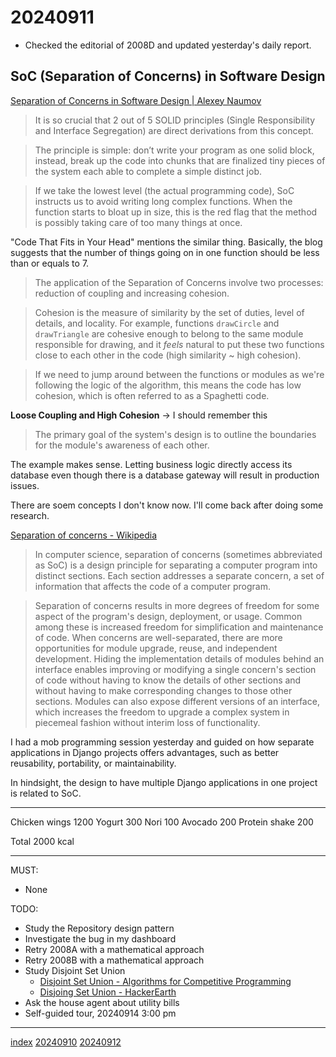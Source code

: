 <head><meta name="viewport" content="width=device-width, initial-scale=1.0, user-scalable=yes" /><meta charset="UTF-8"></head>

# 20240911

- Checked the editorial of 2008D and updated yesterday\'s daily report.

## SoC (Separation of Concerns) in Software Design

[Separation of Concerns in Software Design | Alexey Naumov](https://nalexn.github.io/separation-of-concerns/)

> It is so crucial that 2 out of 5 SOLID principles (Single Responsibility and Interface Segregation) are direct derivations from this concept.

> The principle is simple: don’t write your program as one solid block, instead, break up the code into chunks that are finalized tiny pieces of the system each able to complete a simple distinct job.

> If we take the lowest level (the actual programming code), SoC instructs us to avoid writing long complex functions. When the function starts to bloat up in size, this is the red flag that the method is possibly taking care of too many things at once.

"Code That Fits in Your Head" mentions the similar thing. Basically, the blog suggests that the number of things going on in one function should be less than or equals to 7.

> The application of the Separation of Concerns involve two processes: reduction of coupling and increasing cohesion.

> Cohesion is the measure of similarity by the set of duties, level of details, and locality. For example, functions `drawCircle` and `drawTriangle` are cohesive enough to belong to the same module responsible for drawing, and it *feels* natural to put these two functions close to each other in the code (high similarity \~ high cohesion).

> If we need to jump around between the functions or modules as we\'re following the logic of the algorithm, this means the code has low cohesion, which is often referred to as a Spaghetti code.

**Loose Coupling and High Cohesion** -> I should remember this

> The primary goal of the system\'s design is to outline the boundaries for the module\'s awareness of each other.

The example makes sense. Letting business logic directly access its database even though there is a database gateway will result in production issues.

There are soem concepts I don\'t know now. I\'ll come back after doing some research.

[Separation of concerns - Wikipedia](https://en.wikipedia.org/wiki/Separation_of_concerns)

> In computer science, separation of concerns (sometimes abbreviated as SoC) is a design principle for separating a computer program into distinct sections. Each section addresses a separate concern, a set of information that affects the code of a computer program.

> Separation of concerns results in more degrees of freedom for some aspect of the program\'s design, deployment, or usage. Common among these is increased freedom for simplification and maintenance of code. When concerns are well-separated, there are more opportunities for module upgrade, reuse, and independent development. Hiding the implementation details of modules behind an interface enables improving or modifying a single concern\'s section of code without having to know the details of other sections and without having to make corresponding changes to those other sections. Modules can also expose different versions of an interface, which increases the freedom to upgrade a complex system in piecemeal fashion without interim loss of functionality.

I had a mob programming session yesterday and guided on how separate applications in Django projects offers advantages, such as better reusability, portability, or maintainability.

In hindsight, the design to have multiple Django applications in one project is related to SoC.

---

Chicken wings 1200
Yogurt 300
Nori 100
Avocado 200
Protein shake 200

Total 2000 kcal

---

MUST:

- None

TODO:

- Study the Repository design pattern
- Investigate the bug in my dashboard
- Retry 2008A with a mathematical approach
- Retry 2008B with a mathematical approach
- Study Disjoint Set Union
	- [Disjoint Set Union - Algorithms for Competitive Programming](https://cp-algorithms.com/data_structures/disjoint_set_union.html)
	- [Disjoing Set Union - HackerEarth](https://www.hackerearth.com/practice/notes/abhinav92003/disjoint-set-union/)
- Ask the house agent about utility bills
- Self-guided tour, 20240914 3:00 pm

---

[index](../../index.html)
[20240910](20240910.html)
[20240912](20240912.html)
